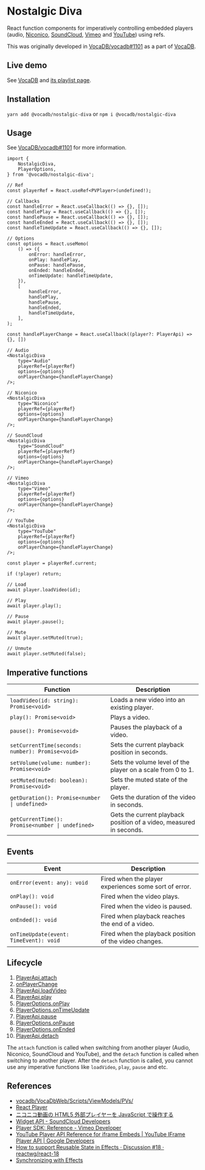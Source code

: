 # Nostalgic Diva

React function components for imperatively controlling embedded players (audio, [Niconico](https://www.nicovideo.jp/), [SoundCloud](https://soundcloud.com/), [Vimeo](https://vimeo.com/) and [YouTube](https://www.youtube.com/)) using refs.

This was originally developed in [VocaDB/vocadb#1101](https://github.com/VocaDB/vocadb/pull/1101) as a part of [VocaDB](https://github.com/VocaDB/vocadb).

## Live demo

See [VocaDB](https://vocadb.net/) and [its playlist page](https://vocadb.net/playlist).

## Installation

`yarn add @vocadb/nostalgic-diva` or `npm i @vocadb/nostalgic-diva`

## Usage

See [VocaDB/vocadb#1101](https://github.com/VocaDB/vocadb/pull/1101) for more information.

```tsx
import {
    NostalgicDiva,
    PlayerOptions,
} from '@vocadb/nostalgic-diva';
```

```tsx
// Ref
const playerRef = React.useRef<PVPlayer>(undefined!);

// Callbacks
const handleError = React.useCallback(() => {}, []);
const handlePlay = React.useCallback(() => {}, []);
const handlePause = React.useCallback(() => {}, []);
const handleEnded = React.useCallback(() => {}, []);
const handleTimeUpdate = React.useCallback(() => {}, []);

// Options
const options = React.useMemo(
    () => ({
        onError: handleError,
        onPlay: handlePlay,
        onPause: handlePause,
        onEnded: handleEnded,
        onTimeUpdate: handleTimeUpdate,
    }),
    [
		handleError,
		handlePlay,
		handlePause,
		handleEnded,
		handleTimeUpdate,
	],
);

const handlePlayerChange = React.useCallback((player?: PlayerApi) => {}, [])

// Audio
<NostalgicDiva
    type="Audio"
    playerRef={playerRef}
    options={options}
    onPlayerChange={handlePlayerChange}
/>;

// Niconico
<NostalgicDiva
    type="Niconico"
    playerRef={playerRef}
    options={options}
    onPlayerChange={handlePlayerChange}
/>;

// SoundCloud
<NostalgicDiva
    type="SoundCloud"
    playerRef={playerRef}
    options={options}
    onPlayerChange={handlePlayerChange}
/>;

// Vimeo
<NostalgicDiva
    type="Vimeo"
    playerRef={playerRef}
    options={options}
    onPlayerChange={handlePlayerChange}
/>;

// YouTube
<NostalgicDiva
    type="YouTube"
    playerRef={playerRef}
    options={options}
    onPlayerChange={handlePlayerChange}
/>;
```

```tsx
const player = playerRef.current;

if (!player) return;

// Load
await player.loadVideo(id);

// Play
await player.play();

// Pause
await player.pause();

// Mute
await player.setMuted(true);

// Unmute
await player.setMuted(false);
```

## Imperative functions

| Function | Description |
| --- | --- |
| `loadVideo(id: string): Promise<void>` | Loads a new video into an existing player. |
| `play(): Promise<void>` | Plays a video. |
| `pause(): Promise<void>` | Pauses the playback of a video. |
| `setCurrentTime(seconds: number): Promise<void>` | Sets the current playback position in seconds. |
| `setVolume(volume: number): Promise<void>` | Sets the volume level of the player on a scale from 0 to 1. |
| `setMuted(muted: boolean): Promise<void>` | Sets the muted state of the player. |
| `getDuration(): Promise<number \| undefined>` | Gets the duration of the video in seconds. |
| `getCurrentTime(): Promise<number \| undefined>` | Gets the current playback position of a video, measured in seconds. |

## Events

| Event | Description |
| --- | --- |
| `onError(event: any): void` | Fired when the player experiences some sort of error. |
| `onPlay(): void` | Fired when the video plays. |
| `onPause(): void` | Fired when the video is paused. |
| `onEnded(): void` | Fired when playback reaches the end of a video. |
| `onTimeUpdate(event: TimeEvent): void` | Fired when the playback position of the video changes. |

## Lifecycle

1. [PlayerApi.attach](https://github.com/VocaDB/nostalgic-diva/blob/daaffb0d1597c78062da306370d7fb854106b43c/src/players/PVPlayer.ts#L27)
1. [onPlayerChange](https://github.com/VocaDB/nostalgic-diva/blob/84307a7cc1eb1e72f1bd69eb056efd79ce819d84/src/components/EmbedPV.tsx#L9)
1. [PlayerApi.loadVideo](https://github.com/VocaDB/nostalgic-diva/blob/daaffb0d1597c78062da306370d7fb854106b43c/src/players/PVPlayer.ts#L29)
1. [PlayerApi.play](https://github.com/VocaDB/nostalgic-diva/blob/daaffb0d1597c78062da306370d7fb854106b43c/src/players/PVPlayer.ts#L30)
1. [PlayerOptions.onPlay](https://github.com/VocaDB/nostalgic-diva/blob/daaffb0d1597c78062da306370d7fb854106b43c/src/players/PVPlayer.ts#L16)
1. [PlayerOptions.onTimeUpdate](https://github.com/VocaDB/nostalgic-diva/blob/76dc9b60e080a22e91bdd3f1dd39708d7b570628/src/players/PVPlayer.ts#L25)
1. [PlayerApi.pause](https://github.com/VocaDB/nostalgic-diva/blob/daaffb0d1597c78062da306370d7fb854106b43c/src/players/PVPlayer.ts#L31)
1. [PlayerOptions.onPause](https://github.com/VocaDB/nostalgic-diva/blob/daaffb0d1597c78062da306370d7fb854106b43c/src/players/PVPlayer.ts#L17)
1. [PlayerOptions.onEnded](https://github.com/VocaDB/nostalgic-diva/blob/daaffb0d1597c78062da306370d7fb854106b43c/src/players/PVPlayer.ts#L18)
1. [PlayerApi.detach](https://github.com/VocaDB/nostalgic-diva/blob/daaffb0d1597c78062da306370d7fb854106b43c/src/players/PVPlayer.ts#L28)

The `attach` function is called when switching from another player (Audio, Niconico, SoundCloud and YouTube), and the `detach` function is called when switching to another player. After the `detach` function is called, you cannot use any imperative functions like `loadVideo`, `play`, `pause` and etc.

## References

-   [vocadb/VocaDbWeb/Scripts/ViewModels/PVs/](https://github.com/VocaDB/vocadb/tree/5304e764cf423f07b424e94266e415db40d11f28/VocaDbWeb/Scripts/ViewModels/PVs)
-   [React Player](https://github.com/cookpete/react-player)
-   [ニコニコ動画の HTML5 外部プレイヤーを JavaScript で操作する](https://blog.hayu.io/web/create/nicovideo-embed-player-api/)
-   [Widget API - SoundCloud Developers](https://developers.soundcloud.com/docs/api/html5-widget)
-   [Player SDK: Reference - Vimeo Developer](https://developer.vimeo.com/player/sdk/reference)
-   [YouTube Player API Reference for iframe Embeds | YouTube IFrame Player API | Google Developers](https://developers.google.com/youtube/iframe_api_reference)
-   [How to support Reusable State in Effects · Discussion #18 · reactwg/react-18](https://github.com/reactwg/react-18/discussions/18)
-   [Synchronizing with Effects](https://beta.reactjs.org/learn/synchronizing-with-effects#how-to-handle-the-effect-firing-twice-in-development)
